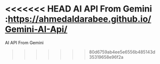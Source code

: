 <<<<<<< HEAD
AI API From Gemini :https://ahmedaldarabee.github.io/Gemini-AI-Api/
=======
AI API From Gemini
>>>>>>> 80d6759ab4ee5e6556b485143d35319658e96f2a
